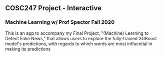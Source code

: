 ## COSC247 Project - Interactive
### Machine Learning w/ Prof Spector Fall 2020

This is an app to accompany my Final Project, "(Machine) Learning to Detect Fake News," that allows users to explore the fully-trained XGBoost model's predictions, with regards to which words are most influential in making its predictions
